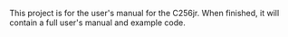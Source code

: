 This project is for the user's manual for the C256jr. When finished, it will contain a full user's manual and example code.
